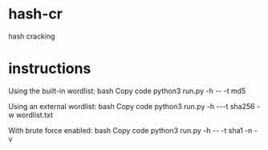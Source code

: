 # hash-cr
hash cracking 







<h1> instructions</h1>






Using the built-in wordlist:
bash
Copy code
python3 run.py -h -<hash>- -t md5



Using an external wordlist:
bash
Copy code
python3 run.py -h -<hash>--t sha256 -w wordlist.txt




With brute force enabled:
bash
Copy code
python3 run.py -h -<hash>- -t sha1 -n -v
